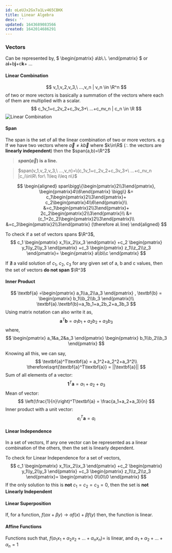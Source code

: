 ```yaml
---
id: oLeUJx2Gx7a1Lv465CBKK
title: Linear Algebra
desc: ''
updated: 1643689083566
created: 1642014686291
---
```

### Vectors
Can be represented by,
$
\begin{pmatrix}
a\\b\\.\\.
\end{pmatrix}
$  or a**i**+b**j**+c**k**+ ...

#### Linear Combination
$$
v_1,v_2,v_3,\ ...,v_n | v_n \in \R^n 
$$
of two or more vectors is basically a summation of the vectors where each of them are multiplied with a scalar.
$$
c_1v_1+c_2v_2+c_3v_3+\ ...+c_nv_n | c_n \in \R 
$$
![Linear Combination](https://upload.wikimedia.org/wikipedia/commons/6/6f/Linjcomb.png)

#### Span
The span is the set of all the linear combination of two or more vectors.
e.g If we have two vectors where $\overrightarrow{a}\neq k\overrightarrow{b}$ where $k\in\R$ ($\therefore$ the vectors are **linearly independent**) then the $span(a,b)=\R^2$
>**$span(\overrightarrow{a})$ is a line.**

>$span(v_1,v_2,v_3,\ ...,v_n)=\{c_1v_1+c_2v_2+c_3v_3+\ ...+c_nv_n |c_i\in\R\ for\ 1\leq i\leq n\}$

$$
\begin{aligned}
span\bigg\{\begin{pmatrix}2\\3\end{pmatrix}, \begin{pmatrix}4\\6\end{pmatrix} \bigg\} &= c_1\begin{pmatrix}2\\3\end{pmatrix}+  c_2\begin{pmatrix}4\\6\end{pmatrix}\\
&=c_1\begin{pmatrix}2\\3\end{pmatrix}+  2c_2\begin{pmatrix}2\\3\end{pmatrix}\\
&= (c_1+2c_2)\begin{pmatrix}2\\3\end{pmatrix}\\
&=c_3\begin{pmatrix}2\\3\end{pmatrix} (\therefore a\ line)
\end{aligned}
$$

To check if a set of vectors spans $\R^3$,
$$
c_1
\begin{pmatrix}
x_1\\x_2\\x_3
\end{pmatrix}
+c_2
\begin{pmatrix}
y_1\\y_2\\y_3
\end{pmatrix}
+c_3
\begin{pmatrix}
z_1\\z_2\\z_3
\end{pmatrix}=
\begin{pmatrix}
a\\b\\c
\end{pmatrix}
$$

If $\nexists$ a valid solution of $c_1,\ c_2,\ c_3$ for any given set of a, b and c values, then the set of vectors **do not span** $\R^3$

#### Inner Product
$$
\textbf{a} =\begin{pmatrix}
a_1\\a_2\\a_3
\end{pmatrix}
,
\textbf{b} = \begin{pmatrix}
b_1\\b_2\\b_3
\end{pmatrix}\\
\textbf{a}.\textbf{b}=a_1b_1+a_2b_2+a_3b_3
$$
Using matrix notation can also write it as,
$$
\textbf{a}^T\textbf{b}=a_1b_1+a_2b_2+a_3b_3
$$
where,
$$
\begin{pmatrix}
a_1&a_2&a_3
\end{pmatrix}
\begin{pmatrix}
b_1\\b_2\\b_3
\end{pmatrix}
$$

Knowing all this, we can say,
$$
\textbf{a}^T\textbf{a} = a_1^2+a_2^2+a_3^2\\
\therefore\sqrt{\textbf{a}^T\textbf{a}} = ||\textbf{a}||
$$
Sum of all elements of a vector:
$$
\textbf{1}^T\textbf{a} = a_1+a_2+a_3
$$
Mean of vector:
$$
\left(\frac{1}{n}\right)^T\textbf{a} = \frac{a_1+a_2+a_3}{n}
$$
Inner product with a unit vector:
$$
e_i^T\textbf{a} = a_i
$$

#### Linear Independence
In a set of vectors, If any one vector can be represented as a linear combination of the others, then the set is linearly dependent.    

To check for Linear Independence for a set of vectors,
$$
c_1
\begin{pmatrix}
x_1\\x_2\\x_3
\end{pmatrix}
+c_2
\begin{pmatrix}
y_1\\y_2\\y_3
\end{pmatrix}
+c_3
\begin{pmatrix}
z_1\\z_2\\z_3
\end{pmatrix}=
\begin{pmatrix}
0\\0\\0
\end{pmatrix}
$$
If the only solution to this is **not** $c_1=c_2=c_3=0$, then the set is **not Linearly Independent** 

#### Linear Superposition
If, for a function, $f(\alpha x+\beta y)\to \alpha f(x) + \beta f(y)$ then, the function is linear.

#### Affine Functions
Functions such that, $f(\alpha_1x_1+\alpha_2x_2+...+\alpha_nx_n)=$ is linear, and $\alpha_1 +\alpha_2+...+\alpha_n=1$